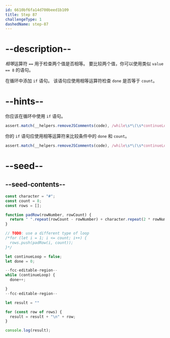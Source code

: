 ```yaml
---
id: 6610bf6fa14d700beed1b109
title: Step 87
challengeType: 1
dashedName: step-87
---
```


# --description--

<dfn>相等</dfn>运算符 `==` 用于检查两个值是否相等。 要比较两个值，你可以使用类似 `value == 8` 的语句。

在循环中添加 `if` 语句。 该语句应使用相等运算符检查 `done` 是否等于 `count`。

# --hints--

你应该在循环中使用 `if` 语句。

```js
assert.match(__helpers.removeJSComments(code), /while\s*\(\s*continueLoop\s*\)\s*\{\s*done\+\+;\s*if/);
```

你的 `if` 语句应使用相等运算符来比较条件中的 `done` 和 `count`。

```js
assert.match(__helpers.removeJSComments(code), /while\s*\(\s*continueLoop\s*\)\s*\{\s*done\+\+;\s*if\s*\(\s*(?:done\s*==\s*count|count\s*==\s*done)\s*\)\s*\{/);
```

# --seed--

## --seed-contents--

```js
const character = "#";
const count = 8;
const rows = [];

function padRow(rowNumber, rowCount) {
  return " ".repeat(rowCount - rowNumber) + character.repeat(2 * rowNumber - 1) + " ".repeat(rowCount - rowNumber);
}

// TODO: use a different type of loop
/*for (let i = 1; i <= count; i++) {
  rows.push(padRow(i, count));
}*/

let continueLoop = false;
let done = 0;

--fcc-editable-region--
while (continueLoop) {
  done++;

}
--fcc-editable-region--

let result = ""

for (const row of rows) {
  result = result + "\n" + row;
}

console.log(result);
```
